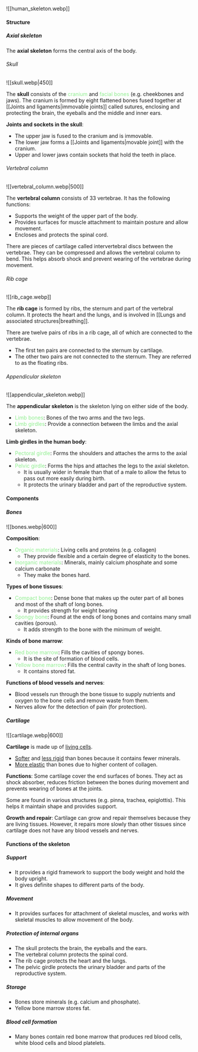 ![[human_skeleton.webp]]


#### Structure
##### Axial skeleton
The **axial skeleton** forms the central axis of the body.

###### Skull
![[skull.webp|450]]

The **skull** consists of the <span style="color: lightgreen">cranium</span> and <span style="color: lightgreen">facial bones</span> (e.g. cheekbones and jaws). The cranium is formed by eight flattened bones fused together at [[Joints and ligaments|immovable joints]] called sutures, enclosing and protecting the brain, the eyeballs and the middle and inner ears.

 **Joints and sockets in the skull**:
 - The upper jaw is fused to the cranium and is immovable.
 - The lower jaw forms a [[Joints and ligaments|movable joint]] with the cranium.
 - Upper and lower jaws contain sockets that hold the teeth in place.

###### Vertebral column
![[vertebral_column.webp|500]]

The **vertebral column** consists of 33 vertebrae. It has the following functions:
- Supports the weight of the upper part of the body.
- Provides surfaces for muscle attachment to maintain posture and allow movement.
- Encloses and protects the spinal cord.

There are pieces of cartilage called intervertebral discs between the vertebrae. They can be compressed and allows the vertebral column to bend. This helps absorb shock and prevent wearing of the vertebrae during movement.

###### Rib cage
![[rib_cage.webp]]

The **rib cage** is formed by ribs, the sternum and part of the vertebral column. It protects the heart and the lungs, and is involved in [[Lungs and associated structures|breathing]].

There are twelve pairs of ribs in a rib cage, all of which are connected to the vertebrae.
- The first ten pairs are connected to the sternum by cartilage.
- The other two pairs are not connected to the sternum. They are referred to as the floating ribs.

###### Appendicular skeleton
![[appendicular_skeleton.webp]]

The **appendicular skeleton** is the skeleton lying on either side of the body.
- <span style="color: lightgreen">Limb bones</span>: Bones of the two arms and the two legs.
- <span style="color: lightgreen">Limb girdles</span>: Provide a connection between the limbs and the axial skeleton.

 **Limb girdles in the human body**:
 - <span style="color: lightgreen">Pectoral girdle</span>: Forms the shoulders and attaches the arms to the axial skeleton.
 - <span style="color: lightgreen">Pelvic girdle</span>: Forms the hips and attaches the legs to the axial skeleton.
	 - It is usually wider in female than that of a male to allow the fetus to pass out more easily during birth.
	 - It protects the urinary bladder and part of the reproductive system.

#### Components
##### Bones
![[bones.webp|600]]

**Composition**:
- <span style="color: lightgreen">Organic materials</span>: Living cells and proteins (e.g. collagen)
	- They provide flexible and a certain degree of elasticity to the bones.
- <span style="color: lightgreen">Inorganic materials</span>: Minerals, mainly calcium phosphate and some calcium carbonate
	- They make the bones hard.

**Types of bone tissues**:
- <span style="color: lightgreen">Compact bone</span>: Dense bone that makes up the outer part of all bones and most of the shaft of long bones.
	- It provides strength for weight bearing
- <span style="color: lightgreen">Spongy bone</span>: Found at the ends of long bones and contains many small cavities (porous).
	- It adds strength to the bone with the minimum of weight.

**Kinds of bone marrow**:
- <span style="color: lightgreen">Red bone marrow</span>: Fills the cavities of spongy bones.
	- It is the site of formation of blood cells.
- <span style="color: lightgreen">Yellow bone marrow</span>: Fills the central cavity in the shaft of long bones.
	- It contains stored fat.

**Functions of blood vessels and nerves**:
- Blood vessels run through the bone tissue to supply nutrients and oxygen to the bone cells and remove waste from them.
- Nerves allow for the detection of pain (for protection).

##### Cartilage
![[cartilage.webp|600]]

**Cartilage** is made up of <u>living cells</u>.
- <u>Softer</u> and <u>less rigid</u> than bones because it contains fewer minerals.
- <u>More elastic</u> than bones due to higher content of collagen.

**Functions**:
Some cartilage cover the end surfaces of bones. They act as shock absorber, reduces friction between the bones during movement and prevents wearing of bones at the joints.

Some are found in various structures (e.g. pinna, trachea, epiglottis). This helps it maintain shape and provides support.

**Growth and repair**:
Cartilage can grow and repair themselves because they are living tissues. However, it repairs more slowly than other tissues since cartilage does not have any blood vessels and nerves.

#### Functions of the skeleton
##### Support
- It provides a rigid framework to support the body weight and hold the body upright.
- It gives definite shapes to different parts of the body.

##### Movement
- It provides surfaces for attachment of skeletal muscles, and works with skeletal muscles to allow movement of the body.

##### Protection of internal organs
- The skull protects the brain, the eyeballs and the ears.
- The vertebral column protects the spinal cord.
- The rib cage protects the heart and the lungs.
- The pelvic girdle protects the urinary bladder and parts of the reproductive system.

##### Storage
- Bones store minerals (e.g. calcium and phosphate).
- Yellow bone marrow stores fat.

##### Blood cell formation
- Many bones contain red bone marrow that produces red blood cells, white blood cells and blood platelets.
